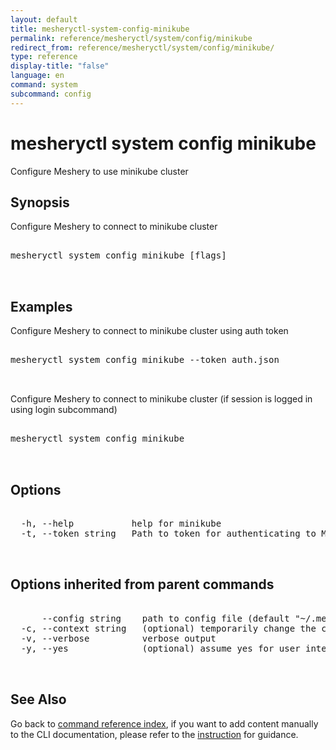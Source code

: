 ```yaml
---
layout: default
title: mesheryctl-system-config-minikube
permalink: reference/mesheryctl/system/config/minikube
redirect_from: reference/mesheryctl/system/config/minikube/
type: reference
display-title: "false"
language: en
command: system
subcommand: config
---
```


# mesheryctl system config minikube

Configure Meshery to use minikube cluster

## Synopsis

Configure Meshery to connect to minikube cluster
<pre class='codeblock-pre'>
<div class='codeblock'>
mesheryctl system config minikube [flags]

</div>
</pre> 

## Examples

Configure Meshery to connect to minikube cluster using auth token
<pre class='codeblock-pre'>
<div class='codeblock'>
mesheryctl system config minikube --token auth.json

</div>
</pre> 

Configure Meshery to connect to minikube cluster (if session is logged in using login subcommand)
<pre class='codeblock-pre'>
<div class='codeblock'>
mesheryctl system config minikube

</div>
</pre> 

## Options

<pre class='codeblock-pre'>
<div class='codeblock'>
  -h, --help           help for minikube
  -t, --token string   Path to token for authenticating to Meshery API

</div>
</pre>

## Options inherited from parent commands

<pre class='codeblock-pre'>
<div class='codeblock'>
      --config string    path to config file (default "~/.meshery/config.yaml")
  -c, --context string   (optional) temporarily change the current context.
  -v, --verbose          verbose output
  -y, --yes              (optional) assume yes for user interactive prompts.

</div>
</pre>

## See Also

Go back to [command reference index](/reference/mesheryctl/), if you want to add content manually to the CLI documentation, please refer to the [instruction](/project/contributing/contributing-cli#preserving-manually-added-documentation) for guidance.
